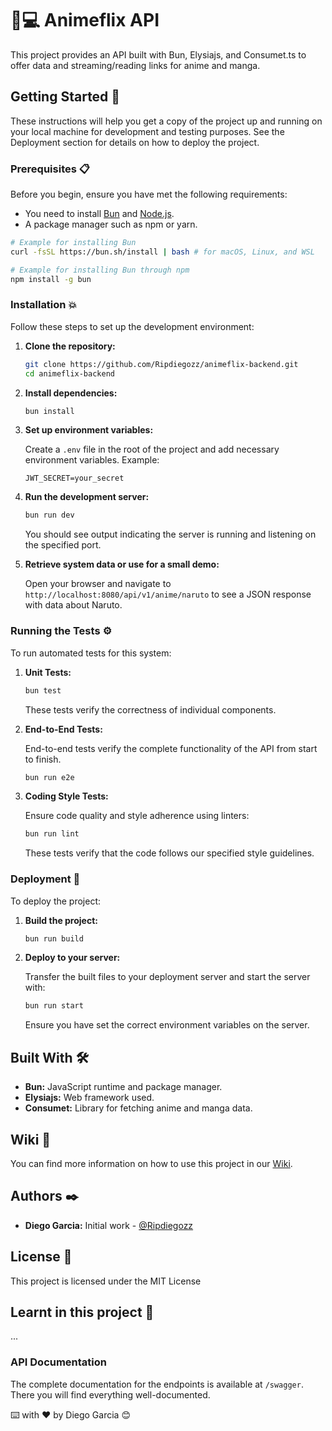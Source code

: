 # 🦊💻 Animeflix API

This project provides an API built with Bun, Elysiajs, and Consumet.ts to offer data and streaming/reading links for anime and manga.

## Getting Started 🚀

These instructions will help you get a copy of the project up and running on your local machine for development and testing purposes. See the Deployment section for details on how to deploy the project.

### Prerequisites 📋

Before you begin, ensure you have met the following requirements:
- You need to install [Bun](https://bun.sh/docs/install) and [Node.js](https://nodejs.org/).
- A package manager such as npm or yarn.
  
```bash
# Example for installing Bun
curl -fsSL https://bun.sh/install | bash # for macOS, Linux, and WSL

# Example for installing Bun through npm
npm install -g bun
```

### Installation 💥

Follow these steps to set up the development environment:

1. **Clone the repository:**

    ```bash
    git clone https://github.com/Ripdiegozz/animeflix-backend.git
    cd animeflix-backend
    ```

2. **Install dependencies:**

    ```bash
    bun install
    ```

3. **Set up environment variables:**

    Create a `.env` file in the root of the project and add necessary environment variables. Example:

    ```env
    JWT_SECRET=your_secret
    ```

4. **Run the development server:**

    ```bash
    bun run dev
    ```

    You should see output indicating the server is running and listening on the specified port.

5. **Retrieve system data or use for a small demo:**

    Open your browser and navigate to `http://localhost:8080/api/v1/anime/naruto` to see a JSON response with data about Naruto.

### Running the Tests ⚙️

To run automated tests for this system:

1. **Unit Tests:**
   
    ```bash
    bun test
    ```

    These tests verify the correctness of individual components.

2. **End-to-End Tests:**

    End-to-end tests verify the complete functionality of the API from start to finish.

    ```bash
    bun run e2e
    ```

3. **Coding Style Tests:**

    Ensure code quality and style adherence using linters:

    ```bash
    bun run lint
    ```

    These tests verify that the code follows our specified style guidelines.

### Deployment 🚀

To deploy the project:

1. **Build the project:**

    ```bash
    bun run build
    ```

2. **Deploy to your server:**

    Transfer the built files to your deployment server and start the server with:

    ```bash
    bun run start
    ```

    Ensure you have set the correct environment variables on the server.

## Built With 🛠️

- **Bun:** JavaScript runtime and package manager.
- **Elysiajs:** Web framework used.
- **Consumet:** Library for fetching anime and manga data.

## Wiki 📖

You can find more information on how to use this project in our [Wiki](https://github.com/Ripdiegozz/animeflix-backend/wiki).

## Authors ✒️

- **Diego Garcia:** Initial work - [@Ripdiegozz](https://github.com/Ripdiegozz)

## License 📄

This project is licensed under the MIT License

## Learnt in this project 🎉

...

### API Documentation

The complete documentation for the endpoints is available at `/swagger`. There you will find everything well-documented.

⌨️ with ❤️ by Diego Garcia 😊
